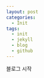 ```yaml
---
layout: post
categories:
  - Init
tags:
  - init
  - jekyll
  - blog
  - github
---
```

<p>
블로그 시작
</p>